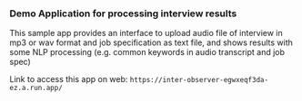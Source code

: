 
### Demo Application for processing interview results

This sample app provides an interface to upload audio file of interview in mp3 or wav
format and job specification as text file, and shows results with some NLP processing 
(e.g. common keywords in audio transcript and job spec)

Link to access this app on web: `https://inter-observer-egwxeqf3da-ez.a.run.app/`